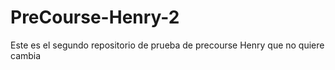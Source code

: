 # PreCourse-Henry-2
Este es el segundo repositorio de prueba de precourse Henry que no quiere cambia
